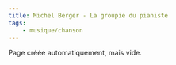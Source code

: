 ```yaml
---
title: Michel Berger - La groupie du pianiste
tags:
    - musique/chanson
---
```


Page créée automatiquement, mais vide.
